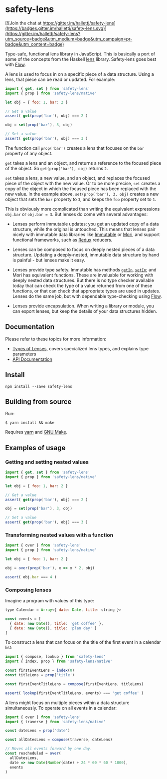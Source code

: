 safety-lens
===========

[![Join the chat at https://gitter.im/hallettj/safety-lens](https://badges.gitter.im/hallettj/safety-lens.svg)](https://gitter.im/hallettj/safety-lens?utm_source=badge&utm_medium=badge&utm_campaign=pr-badge&utm_content=badge)

Type-safe, functional lens library in JavaScript.
This is basically a port of some of the concepts from the Haskell [lens][] library.
Safety-lens goes best with [Flow][].

[lens]: https://hackage.haskell.org/package/lens
[Flow]: http://flowtype.org/

A lens is used to focus in on a specific piece of a data structure.
Using a lens, that piece can be read or updated.
For example:

```js
import { get, set } from 'safety-lens'
import { prop } from 'safety-lens/native'

let obj = { foo: 1, bar: 2 }

// Get a value
assert( get(prop('bar'), obj) === 2 )

obj = set(prop('bar'), 3, obj)

// Set a value
assert( get(prop('bar'), obj) === 3 )
```

The function call `prop('bar')` creates a lens that focuses on the `bar`
property of any object.

`get` takes a lens and an object, and returns a reference to the focused piece
of the object.
So `get(prop('bar'), obj)` returns `2`.

`set` takes a lens, a new value, and an object, and replaces the focused piece
of the object with the new value.
Or to be more precise, `set` creates a copy of the object in which the focused
piece has been replaced with the new value.
In the example above, `set(prop('bar'), 3, obj)` creates a new object that sets
the `bar` property to `3`, and keeps the `foo` property set to `1`.

This is obviously more complicated than writing the equivalent expressions
`obj.bar` or `obj.bar = 3`.
But lenses do come with several advantages:

- Lenses perform immutable updates: you get an updated copy of a data structure, while the original is untouched.
  This means that lenses pair nicely with immutable data libraries like [Immutable][] or [Mori][],
  and support functional frameworks, such as [Redux][] reducers.

- Lenses can be composed to focus on deeply nested pieces of a data structure.
  Updating a deeply-nested, immutable data structure by hand is painful -
  but lenses make it easy.

- Lenses provide type safety.
  Immutable has methods [`getIn`][getIn], [`setIn`][setIn];
  and Mori has equivalent functions.
  These are invaluable for working with deeply nested data structures.
  But there is no type checker available today that can check the type of
  a value returned from one of these functions,
  or that can check that appropriate types are used in updates.
  Lenses do the same job, but with dependable type-checking using [Flow][].

- Lenses provide encapsulation.
  When writing a library or module,
  you can export lenses, but keep the details of your data structures hidden.

[Immutable]: https://facebook.github.io/immutable-js/
[Mori]: https://swannodette.github.io/mori/
[Redux]: http://redux.js.org/
[getIn]: https://facebook.github.io/immutable-js/docs/#/Iterable/getIn
[setIn]: https://facebook.github.io/immutable-js/docs/#/Map/setIn


## Documentation

Please refer to these topics for more information:

- [Types of Lenses][], covers specialized lens types, and explains type parameters
- [API Documentation][]

[Types of Lenses]: doc/types-of-lenses.md
[API Documentation]: doc/api-documentation.md


## Install

```
npm install --save safety-lens
```


## Building from source

Run:

```
$ yarn install && make
```

Requires [yarn][] and [GNU Make][].

[yarn]: https://yarnpkg.com/en/
[GNU Make]: https://www.gnu.org/software/make/

## Examples of usage

### Getting and setting nested values

```js
import { get, set } from 'safety-lens'
import { prop } from 'safety-lens/native'

let obj = { foo: 1, bar: 2 }

// Get a value
assert( get(prop('bar'), obj) === 2 )

obj = set(prop('bar'), 3, obj)

// Set a value
assert( get(prop('bar'), obj) === 3 )
```

### Transforming nested values with a function

```js
import { over } from 'safety-lens'
import { prop } from 'safety-lens/native'

let obj = { foo: 1, bar: 2 }

obj = over(prop('bar'), x => x * 2, obj)

assert( obj.bar === 4 )
```

### Composing lenses

Imagine a program with values of this type:

```js
type Calendar = Array<{ date: Date, title: string }>

const events = [
  { date: new Date(), title: 'get coffee' },
  { date: new Date(), title: 'plan day' }
]
```

To construct a lens that can focus on the title of the first event in a calendar list:

```js
import { compose, lookup } from 'safety-lens'
import { index, prop } from 'safety-lens/native'

const firstEventLens = index(0)
const titleLens = prop('title')

const firstEventTitleLens = compose(firstEventLens, titleLens)

assert( lookup(firstEventTitleLens, events) === 'get coffee' )
```

A lens might focus on multiple pieces within a data structure simultaneously.
To operate on all events in a calendar:

```js
import { over } from 'safety-lens'
import { traverse } from 'safety-lens/native'

const dateLens = prop('date')

const allDatesLens = compose(traverse, dateLens)

// Moves all events forward by one day.
const rescheduled = over(
  allDatesLens,
  date => new Date(Number(date) + 24 * 60 * 60 * 1000),
  events
)
```
